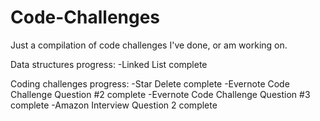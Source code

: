 Code-Challenges
===============

Just a compilation of code challenges I've done, or am working on.

Data structures progress: 
-Linked List complete

Coding challenges progress:
-Star Delete complete
-Evernote Code Challenge Question #2 complete
-Evernote Code Challenge Question #3 complete
-Amazon Interview Question 2 complete